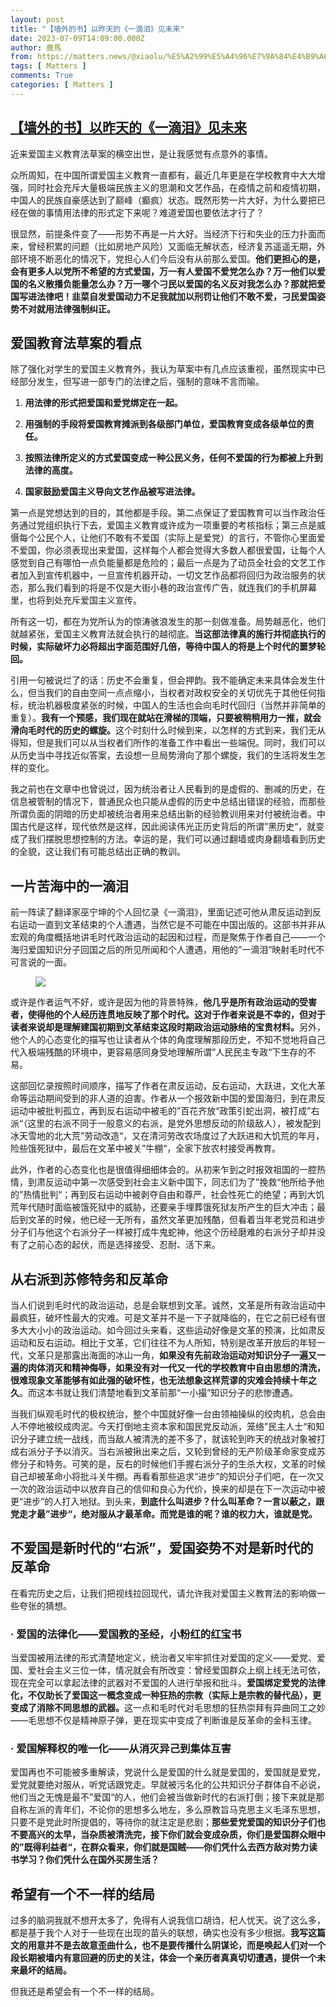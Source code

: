 ```yaml
---
layout: post
title: "【墙外的书】以昨天的《一滴泪》见未来"
date: 2023-07-09T14:09:00.000Z
author: 鹿馬
from: https://matters.news/@xiaolu/%E5%A2%99%E5%A4%96%E7%9A%84%E4%B9%A6-%E4%BB%A5%E6%98%A8%E5%A4%A9%E7%9A%84-%E4%B8%80%E6%BB%B4%E6%B3%AA-%E8%A7%81%E6%9C%AA%E6%9D%A5-bafybeigjo2ie27wo667b3cejbkmcnylx6qw6xaxqr7fa5w2algfgnucebq
tags: [ Matters ]
comments: True
categories: [ Matters ]
---
```

<!--1688911740000-->
[【墙外的书】以昨天的《一滴泪》见未来](https://matters.news/@xiaolu/%E5%A2%99%E5%A4%96%E7%9A%84%E4%B9%A6-%E4%BB%A5%E6%98%A8%E5%A4%A9%E7%9A%84-%E4%B8%80%E6%BB%B4%E6%B3%AA-%E8%A7%81%E6%9C%AA%E6%9D%A5-bafybeigjo2ie27wo667b3cejbkmcnylx6qw6xaxqr7fa5w2algfgnucebq)
------

<div>
<p>近来爱国主义教育法草案的横空出世，是让我感觉有点意外的事情。</p><p>众所周知，在中国所谓爱国主义教育一直都有，最近几年更是在学校教育中大大增强，同时社会充斥大量极端民族主义的思潮和文艺作品，在疫情之前和疫情初期，中国人的民族自豪感达到了巅峰（癫疯）状态。既然形势一片大好，为什么要把已经在做的事情用法律的形式定下来呢？难道爱国也要依法才行了？</p><p>很显然，前提条件变了——形势不再是一片大好。当经济下行和失业的压力扑面而来，曾经积累的问题（比如房地产风险）又面临无解状态，经济复苏遥遥无期，外部环境不断恶化的情况下，党担心人们今后没有从前那么爱国。<strong>他们更担心的是，会有更多人以党所不希望的方式爱国，万一有人爱国不爱党怎么办？万一他们以爱国的名义散播负能量怎么办？万一哪个刁民以爱国的名义反对我怎么办？那就把爱国写进法律吧！韭菜自发爱国动力不足我就加以刑罚让他们不敢不爱，刁民爱国姿势不对就用法律强制纠正。</strong></p><h2>爱国教育法草案的看点</h2><p>除了强化对学生的爱国主义教育外，我认为草案中有几点应该重视，虽然现实中已经部分发生，但写进一部专门的法律之后，强制的意味不言而喻。</p><ol><li><p><strong>用法律的形式把爱国和爱党绑定在一起。</strong></p></li><li><p><strong>用强制的手段将爱国教育摊派到各级部门单位，爱国教育变成各级单位的责任。</strong></p></li><li><p><strong>按照法律所定义的方式爱国变成一种公民义务，任何不爱国的行为都被上升到法律的高度。</strong></p></li><li><p><strong>国家鼓励爱国主义导向文艺作品被写进法律。</strong></p></li></ol><p>第一点是党想达到的目的，其他都是手段。第二点保证了爱国教育可以当作政治任务通过党组织执行下去，爱国主义教育或许成为一项重要的考核指标；第三点是威慑每个公民个人，让他们不敢有不爱国（实际上是爱党）的言行，不管你心里面爱不爱国，你必须表现出来爱国，这样每个人都会觉得大多数人都很爱国，让每个人感觉到自己有哪怕一点负能量都是危险的；最后一点是为了动员全社会的文艺工作者加入到宣传机器中，一旦宣传机器开动，一切文艺作品都将回归为政治服务的状态，那么我们看到的将是不仅是大街小巷的政治宣传广告，就连我们的手机屏幕里，也将到处充斥爱国主义宣传。</p><p>所有这一切，都在为党所认为的惊涛骇浪发生的那一刻做准备。局势越恶化，他们就越紧张，爱国主义教育法就会执行的越彻底。<strong>当这部法律真的施行并彻底执行的时候，实际破坏力必将超出字面范围好几倍，等待中国人的将是上个时代的噩梦轮回。</strong></p><p>引用一句被说烂了的话：历史不会重复，但会押韵。我不能确定未来具体会发生什么，但当我们的自由空间一点点缩小，当权者对政权安全的关切优先于其他任何指标，统治机器极度紧张的时候，中国人的生活也会向毛时代回归（当然并非简单的重复）。<strong>我有一个预感，我们现在就站在滑梯的顶端，只要被稍稍用力一推，就会滑向毛时代的历史的螺旋。</strong>这个时刻什么时候到来，以怎样的方式到来，我们无从得知，但是我们可以从当权者们所作的准备工作中看出一些端倪。同时，我们可以从历史当中寻找近似答案，去设想一旦局势滑向了那个螺旋，我们的生活将发生怎样的变化。</p><p>我之前也在文章中也曾说过，因为统治者让人民看到的是虚假的、删减的历史，在信息被管制的情况下，普通民众也只能从虚假的历史中总结出错误的经验，而那些所谓负面的阴暗的历史却被统治者用来总结出新的经验教训用来对付被统治者。中国古代是这样，现代依然是这样，因此阅读伟光正历史背后的所谓”黑历史“，就变成了我们摆脱思想控制的方法。幸运的是，我们可以通过翻墙或肉身翻墙看到历史的全貌，这让我们有可能总结出正确的教训。</p><h2><strong>一片苦海中的一滴泪</strong></h2><p>前一阵读了翻译家巫宁坤的个人回忆录《一滴泪》，里面记述可他从肃反运动到反右运动一直到文革结束的个人遭遇，当然它是不可能在中国出版的。这部书并非从宏观的角度概括地讲毛时代政治运动的起因和过程，而是聚焦于作者自己——一个海归爱国知识分子回国之后的所见所闻和个人遭遇，用他的”一滴泪“映射毛时代不可言说的一面。</p><figure class="image"><img src="https://imagedelivery.net/kDRCweMmqLnTPNlbum-pYA/prod/embed/c17c361b-9cde-41c2-b81a-32437ac7378b.jpeg/public" referrerpolicy="no-referrer"><figcaption></figcaption></figure><p>或许是作者运气不好，或许是因为他的背景特殊，<strong>他几乎是所有政治运动的受害者，使得他的个人经历连贯地反映了那个时代。这对于作者来说是不幸的，但对于读者来说却是理解建国初期到文革结束这段时期政治运动脉络的宝贵材料。</strong>另外，他个人的心态变化的描写也让读者从个体的角度理解那段历史，不知不觉地将自己代入极端残酷的环境中，更容易感同身受地理解所谓”人民民主专政“下生存的不易。</p><p>这部回忆录按照时间顺序，描写了作者在肃反运动，反右运动，大跃进，文化大革命等运动期间受到的非人道的迫害。作者从一个报效新中国的爱国海归，到在肃反运动中被批判孤立，再到反右运动中被毛的”百花齐放“政策引蛇出洞，被打成”右派“（这里的右派不同于一般意义的右派，是党外思想反动的阶级敌人），被发配到冰天雪地的北大荒”劳动改造“，又在清河劳改农场度过了大跃进和大饥荒的年月，险些饿死狱中，最后在文革中被关”牛棚“，全家下放农村接受再教育。</p><p>此外，作者的心态变化也是很值得细细体会的。从初来乍到之时报效祖国的一腔热情，到肃反运动中第一次感受到社会主义新中国下，同志们为了”挽救“他所给予他的”热情批判“；再到反右运动中被剥夺自由和尊严，社会性死亡的绝望；再到大饥荒年代随时面临被饿死狱中的威胁，还要亲手埋葬饿死狱友所产生的巨大冲击；最后到文革的时候，他已经一无所有，虽然文革更加残酷，但看着当年老党员和进步分子们与他这个右派分子一样被打成牛鬼蛇神，他这个历经磨难的右派分子却并没有了之前心态的起伏，而是选择接受、忍耐、活下来。</p><h2>从右派到苏修特务和反革命</h2><p>当人们说到毛时代的政治运动，总是会联想到文革。诚然，文革是所有政治运动中最疯狂，破坏性最大的灾难。可是文革并不是一下子就降临的，在它之前已经有很多大大小小的政治运动。如今回过头来看，这些运动好像是文革的预演，比如肃反运动和反右运动。相比于文革，它们往往不为人所知，特别是改革开放后的年轻一代，文革只是那露出海面的冰山一角，<strong>如果没有先前政治运动对知识分子一遍又一遍的肉体消灭和精神侮辱，如果没有对一代又一代的学校教育中自由思想的清洗，很难现象文革能够有如此强的破坏性，也无法想象这样荒谬的灾难会持续十年之久</strong>。而这本书就让我们清楚地看到文革前那“一小撮”知识分子的悲惨遭遇。</p><p>当我们纵观毛时代的极权统治，整个中国就好像一台由领袖操纵的绞肉机，总会由人不停地被绞成肉泥。今天打倒地主资本家和国民党反动派，笼络”民主人士“和知识分子建立统一战线，而当敌人被清洗的差不多了，就该轮到昨天的统战对象被打成右派分子予以消灭。当右派被揪出来之后，又轮到曾经的无产阶级革命家变成苏修分子和特务。可笑的是，反右的时候他们手握右派分子的生杀大权，文革的时候自己却被革命小将批斗关牛棚。再看看那些追求“进步”的知识分子们吧，在一次又一次的政治运动中以放弃自己的信仰和良心为代价，换来的却是在下一次运动中被更“进步”的人打入地狱。到头来，<strong>到底什么叫进步？什么叫革命？一言以蔽之，跟党走才最”进步“，绝对服从才最革命。而党是谁的呢？谁的权力大，谁就是党。</strong></p><h2>不爱国是新时代的“右派”，爱国姿势不对是新时代的反革命</h2><p>在看完历史之后，让我们把视线拉回现代，请允许我对爱国主义教育法的影响做一些夸张的猜想。</p><h3>· 爱国的法律化——爱国教的圣经，小粉红的红宝书</h3><p>当爱国被用法律的形式清楚地定义，统治者又牢牢抓住对爱国的定义——爱党、爱国、爱社会主义三位一体，情况就会有所改变：曾经爱国群众上纲上线无法可依，现在完全可以拿起法律的武器对不爱国的人进行举报和批斗。<strong>爱国绑定爱党的法律化，不仅助长了爱国这一概念变成一种狂热的宗教（实际上是宗教的替代品），更变成了消除不同思想的武器。</strong>这一点和毛时代对毛思想的狂热崇拜有异曲同工之妙——毛思想不仅是精神原子弹，更在现实中变成了判断谁是反革命的金科玉律。</p><h3>· 爱国解释权的唯一化——从消灭异己到集体互害</h3><p>爱国再也不可能被多重解读，党说什么是爱国的什么就是爱国的，爱国就是爱党，爱党就要绝对服从，听党话跟党走。早就被污名化的公共知识分子群体自不必说，他们当之无愧是最不”爱国“的人，他们会被当做新时代的右派打倒；接下来就是那自称左派的青年们，不论你的思想多么地左，多么原教旨马克思主义毛泽东思想，只要不是党此时所提倡的，等待你的就注定是悲剧；<strong>那些爱党爱国的知识分子们也不要高兴的太早，当杂质被清洗完，接下你们就会变成杂质，你们是爱国群众眼中的”既得利益者“，在群众看来，你们就是国贼——你们凭什么去西方敌对势力读书学习？你们凭什么在国外买房生活？</strong></p><h2>希望有一个不一样的结局</h2><p>过多的脑洞我就不想开太多了，免得有人说我信口胡诌，杞人忧天。说了这么多，都是基于我个人对于一些现在出现的苗头的联想，确实也没有多少根据。<strong>我写这篇文的用意并不是去故意歪曲什么，也不是要传播什么阴谋论，而是唤起人们对一个段长期被墙内有意回避的历史的关注，体会一个亲历者真真切切遭遇，提供一个未来最坏的结局。</strong></p><p>但我还是希望会有一个不一样的结局。</p>
</div>
